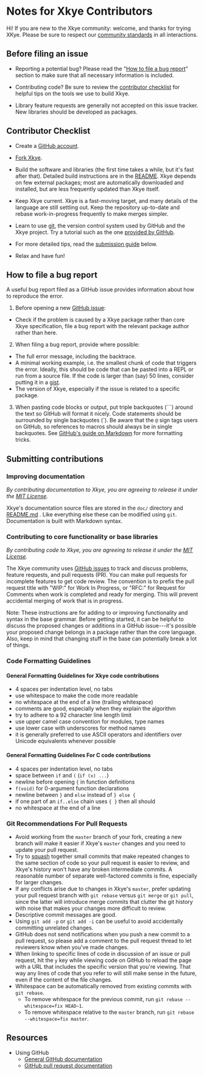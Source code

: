 # Notes for Xkye Contributors

Hi! If you are new to the Xkye community: welcome, and thanks for trying XKye. Please be sure to respect our [community standards](https://github.com/RahmanAnsari/xkye-lang/tree/master/CODE_OF_CONDUCT.md) in all interactions.


## Before filing an issue

- Reporting a potential bug? Please read the "[How to file a bug report](https://github.com/RahmanAnsari/xkye-lang/blob/master/CONTRIBUTING.md#how-to-file-a-bug-report)" section to make sure that all necessary information is included.

- Contributing code? Be sure to review the [contributor checklist](https://github.com/RahmanAnsari/xkye-lang/blob/master/CONTRIBUTING.md#contributor-checklist) for helpful tips on the tools we use to build Xkye.

- Library feature requests are generally not accepted on this issue tracker. New libraries should be developed as packages.


## Contributor Checklist

* Create a [GitHub account](https://github.com/signup/free).

* [Fork Xkye](https://github.com/RahmanAnsari/xkye-lang/fork).

* Build the software and libraries (the first time takes a while, but it's fast after that). Detailed build instructions are in the [README](https://github.com/RahmanAnsari/xkye-lang/tree/master/README.md). Xkye depends on few external packages; most are automatically downloaded and installed, but are less frequently updated than Xkye itself.

* Keep Xkye current. Xkye is a fast-moving target, and many details of the language are still settling out. Keep the repository up-to-date and rebase work-in-progress frequently to make merges simpler.

* Learn to use [git](https://git-scm.com), the version control system used by GitHub and the Xkye project. Try a tutorial such as the one [provided by GitHub](https://try.GitHub.io/levels/1/challenges/1).

* For more detailed tips, read the [submission guide](https://github.com/RahmanAnsari/xkye-lang/blob/master/CONTRIBUTING.md#submitting-contributions) below.

* Relax and have fun!

## How to file a bug report

A useful bug report filed as a GitHub issue provides information about how to reproduce the error.

1. Before opening a new [GitHub issue](https://github.com/RahmanAnsari/xkye-lang/issues):
  - Check if the problem is caused by a Xkye package rather than core Xkye specification, file a bug report with the relevant package author rather than here.

2. When filing a bug report, provide where possible:
  - The full error message, including the backtrace.
  - A minimal working example, i.e. the smallest chunk of code that triggers the error. Ideally, this should be code that can be pasted into a REPL or run from a source file. If the code is larger than (say) 50 lines, consider putting it in a [gist](https://gist.github.com).
  - The version of Xkye, especially if the issue is related to a specific package.

3. When pasting code blocks or output, put triple backquotes (\`\`\`) around the text so GitHub will format it nicely. Code statements should be surrounded by single backquotes (\`). Be aware that the `@` sign tags users on GitHub, so references to macros should always be in single backquotes. See [GitHub's guide on Markdown](https://guides.github.com/features/mastering-markdown) for more formatting tricks.

## Submitting contributions

### Improving documentation

*By contributing documentation to Xkye, you are agreeing to release it under the [MIT License](https://github.com/RahmanAnsari/xkye-lang/tree/master/LICENSE.md).*

Xkye's documentation source files are stored in the `doc/` directory and [README.md](https://github.com/RahmanAnsari/xkye-lang/tree/master/README.md) . Like everything else these can be modified using `git`. Documentation is built with Markdown syntax.


### Contributing to core functionality or base libraries

*By contributing code to Xkye, you are agreeing to release it under the [MIT License](https://github.com/RahmanAnsari/xkye-lang/tree/master/LICENSE.md).*

The Xkye community uses [GitHub issues](https://github.com/RahmanAnsari/xkye-lang/issues) to track and discuss problems, feature requests, and pull requests (PR). You can make pull requests for incomplete features to get code review. The convention is to prefix the pull request title with "WIP:" for Work In Progress, or "RFC:" for Request for Comments when work is completed and ready for merging. This will prevent accidental merging of work that is in progress.

Note: These instructions are for adding to or improving functionality and syntax in the base grammar. Before getting started, it can be helpful to discuss the proposed changes or additions in a GitHub issue---it's possible your proposed change belongs in a package rather than the core language. Also, keep in mind that changing stuff in the base can potentially break a lot of things.


### Code Formatting Guidelines

#### General Formatting Guidelines for Xkye code contributions

 - 4 spaces per indentation level, no tabs
 - use whitespace to make the code more readable
 - no whitespace at the end of a line (trailing whitespace)
 - comments are good, especially when they explain the algorithm
 - try to adhere to a 92 character line length limit
 - use upper camel case convention for modules, type names
 - use lower case with underscores for method names
 - it is generally preferred to use ASCII operators and identifiers over
   Unicode equivalents whenever possible

#### General Formatting Guidelines For C code contributions

 - 4 spaces per indentation level, no tabs
 - space between `if` and `(` (`if (x) ...`)
 - newline before opening `{` in function definitions
 - `f(void)` for 0-argument function declarations
 - newline between `}` and `else` instead of `} else {`
 - if one part of an `if..else` chain uses `{ }` then all should
 - no whitespace at the end of a line

### Git Recommendations For Pull Requests

 - Avoid working from the `master` branch of your fork, creating a new branch will make it easier if Xkye's `master` changes and you need to update your pull request.
 - Try to [squash](http://gitready.com/advanced/2009/02/10/squashing-commits-with-rebase.html) together small commits that make repeated changes to the same section of code so your pull request is easier to review, and Xkye's history won't have any broken intermediate commits. A reasonable number of separate well-factored commits is fine, especially for larger changes.
 - If any conflicts arise due to changes in Xkye's `master`, prefer updating your pull request branch with `git rebase` versus `git merge` or `git pull`, since the latter will introduce merge commits that clutter the git history with noise that makes your changes more difficult to review.
 - Descriptive commit messages are good.
 - Using `git add -p` or `git add -i` can be useful to avoid accidentally committing unrelated changes.
 - GitHub does not send notifications when you push a new commit to a pull request, so please add a comment to the pull request thread to let reviewers know when you've made changes.
 - When linking to specific lines of code in discussion of an issue or pull request, hit the `y` key while viewing code on GitHub to reload the page with a URL that includes the specific version that you're viewing. That way any lines of code that you refer to will still make sense in the future, even if the content of the file changes.
 - Whitespace can be automatically removed from existing commits with `git rebase`.
   - To remove whitespace for the previous commit, run
     `git rebase --whitespace=fix HEAD~1`.
   - To remove whitespace relative to the `master` branch, run
     `git rebase --whitespace=fix master`.

## Resources

* Using GitHub
  - [General GitHub documentation](https://help.github.com)
  - [GitHub pull request documentation](https://help.github.com/articles/creating-a-pull-request/)

